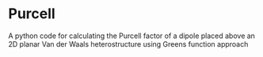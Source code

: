 # Purcell
A python code for calculating the Purcell factor of a dipole placed above an 2D planar Van der Waals heterostructure using Greens function approach
